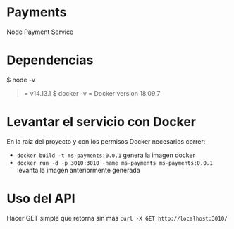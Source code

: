 # Payments
Node Payment Service
# Dependencias
$ node -v
>= v14.13.1
$ docker -v
>= Docker version 18.09.7
# Levantar el servicio con Docker
En la raíz del proyecto y con los permisos Docker necesarios correr:

- `docker build -t ms-payments:0.0.1` genera la imagen docker
- `docker run -d -p 3010:3010 -name ms-payments ms-payments:0.0.1` levanta la imagen anteriormente generada

# Uso del API
Hacer GET simple que retorna sin más
`curl -X GET http://localhost:3010/`